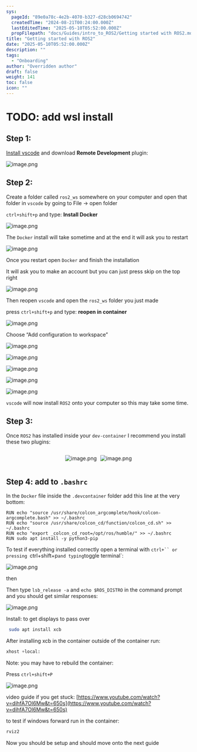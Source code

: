 ```yaml
---
sys:
  pageId: "89e0a78c-4e2b-4070-b327-d28cb0694742"
  createdTime: "2024-08-21T00:24:00.000Z"
  lastEditedTime: "2025-05-10T05:52:00.000Z"
  propFilepath: "docs/Guides/intro_to_ROS2/Getting started with ROS2.md"
title: "Getting started with ROS2"
date: "2025-05-10T05:52:00.000Z"
description: ""
tags:
  - "Onboarding"
author: "Overridden author"
draft: false
weight: 141
toc: false
icon: ""
---
```


# TODO: add wsl install

## Step 1:

[Install vscode](https://code.visualstudio.com/download) and download **Remote Development** plugin:

![image.png](https://prod-files-secure.s3.us-west-2.amazonaws.com/d518164a-d88e-44d1-a4ee-3adb3bd8bce0/efb52993-1881-4a40-b95e-6f020334f022/image.png?X-Amz-Algorithm=AWS4-HMAC-SHA256&X-Amz-Content-Sha256=UNSIGNED-PAYLOAD&X-Amz-Credential=ASIAZI2LB466TAT5VQ2U%2F20250626%2Fus-west-2%2Fs3%2Faws4_request&X-Amz-Date=20250626T150918Z&X-Amz-Expires=3600&X-Amz-Security-Token=IQoJb3JpZ2luX2VjEGYaCXVzLXdlc3QtMiJHMEUCIQD0tReyPikP0DB1cvOZSZ47UtZR3Pw5GPdn7UkntF%2FF8gIgNUt42VwsSjxkLSaKYVDh9oOF%2FAco2gY42BEeh4vGRjkq%2FwMIXxAAGgw2Mzc0MjMxODM4MDUiDH2zwSQceekVKIB9GyrcA%2Bs2wfclBVkxXgR1AOOcTm%2F7T%2FiSIU9RjOZBa0bkfX5O9maczaNlLk1CcK4ysqcBcF5gJWieiHIr8CiXlSbP2MfeRKXc7tIILWF8Rn3woRmkILizz3zFIcf8%2BaJeM%2BgjLqOffUvlvIrOWcfh810nhc9VUWqTTt%2FKEMM5JoafzACHxMET0gzdSxSfsYyrqtsu%2FrVfQJH7lO8j%2Bah1CQMq5%2FXON7AwdbI4CIn%2BhJB%2Bvf5cZUp5c3tJbYzkh8tnv6%2BkaR%2FkeZ1sI1ljYjd8EGVa94rJ1H525fYDJUcLW8voBdg0dkvYdEXNbAsBGYM0UbcWOPaTZVWfpORiU2zc%2FSvuSaYdXjWCdw65HXk8I8qkkyrLKXuucwNtc1%2BOcMWdFUQ%2FlfNj0EitRXRkiw1ns6DkYuY%2Bu3YcysVqPxcQNpqIiue2d4kuBXt3lMq6pBDtxhR9HocAkaDgdExCJM97OKerAwVcoQS%2Bm463LkPVcL3882aOE4PRWr5zRsJ6Eyyg0BkIJzEtYt7KhlbvZozWTuFyDMgu%2FeNhadSlFW%2FNmha2lBx%2BOm1pWf4jC5qg7qOWBkZrqLBGBk7p5jmiA8NhLUGJjwomNyY%2FXKlwKVFkvZi2TBn0Zc%2BlpLx2g5QwPSxcMLOe9cIGOqUBmgGYx4ncCpFh5sXpCt4QA6L3UHLw4ZnBEoCnyofKJFHKihDrAjjgRc5IRNHtrXelGu5CwFlIO2vVuCT9OlD0%2B0tGUX2yywvUFnt71AwGwUXvRT%2BxLKxExZP32hU57go00L0BtLJKqSZaTk9bd9VI%2BmQX6DriZ9rJmEZWynJ5K48H%2BoAv69qfdyEkaQ%2FOlHLjAPHy9YxsLIw%2FwslpT7XrLAxZMZhu&X-Amz-Signature=7aace193cadfceb2ddf192194b19f53c35a09e81afd6a19953fc621ab2d0eba6&X-Amz-SignedHeaders=host&x-amz-checksum-mode=ENABLED&x-id=GetObject)

## Step 2:

Create a folder called `ros2_ws` somewhere on your computer and open that folder in `vscode` by going to File → open folder 

`ctrl+shift+p` and type: **Install Docker**

![image.png](https://prod-files-secure.s3.us-west-2.amazonaws.com/d518164a-d88e-44d1-a4ee-3adb3bd8bce0/2269dc0e-1cd5-47ff-bceb-c04ad9b2eab0/image.png?X-Amz-Algorithm=AWS4-HMAC-SHA256&X-Amz-Content-Sha256=UNSIGNED-PAYLOAD&X-Amz-Credential=ASIAZI2LB466TAT5VQ2U%2F20250626%2Fus-west-2%2Fs3%2Faws4_request&X-Amz-Date=20250626T150918Z&X-Amz-Expires=3600&X-Amz-Security-Token=IQoJb3JpZ2luX2VjEGYaCXVzLXdlc3QtMiJHMEUCIQD0tReyPikP0DB1cvOZSZ47UtZR3Pw5GPdn7UkntF%2FF8gIgNUt42VwsSjxkLSaKYVDh9oOF%2FAco2gY42BEeh4vGRjkq%2FwMIXxAAGgw2Mzc0MjMxODM4MDUiDH2zwSQceekVKIB9GyrcA%2Bs2wfclBVkxXgR1AOOcTm%2F7T%2FiSIU9RjOZBa0bkfX5O9maczaNlLk1CcK4ysqcBcF5gJWieiHIr8CiXlSbP2MfeRKXc7tIILWF8Rn3woRmkILizz3zFIcf8%2BaJeM%2BgjLqOffUvlvIrOWcfh810nhc9VUWqTTt%2FKEMM5JoafzACHxMET0gzdSxSfsYyrqtsu%2FrVfQJH7lO8j%2Bah1CQMq5%2FXON7AwdbI4CIn%2BhJB%2Bvf5cZUp5c3tJbYzkh8tnv6%2BkaR%2FkeZ1sI1ljYjd8EGVa94rJ1H525fYDJUcLW8voBdg0dkvYdEXNbAsBGYM0UbcWOPaTZVWfpORiU2zc%2FSvuSaYdXjWCdw65HXk8I8qkkyrLKXuucwNtc1%2BOcMWdFUQ%2FlfNj0EitRXRkiw1ns6DkYuY%2Bu3YcysVqPxcQNpqIiue2d4kuBXt3lMq6pBDtxhR9HocAkaDgdExCJM97OKerAwVcoQS%2Bm463LkPVcL3882aOE4PRWr5zRsJ6Eyyg0BkIJzEtYt7KhlbvZozWTuFyDMgu%2FeNhadSlFW%2FNmha2lBx%2BOm1pWf4jC5qg7qOWBkZrqLBGBk7p5jmiA8NhLUGJjwomNyY%2FXKlwKVFkvZi2TBn0Zc%2BlpLx2g5QwPSxcMLOe9cIGOqUBmgGYx4ncCpFh5sXpCt4QA6L3UHLw4ZnBEoCnyofKJFHKihDrAjjgRc5IRNHtrXelGu5CwFlIO2vVuCT9OlD0%2B0tGUX2yywvUFnt71AwGwUXvRT%2BxLKxExZP32hU57go00L0BtLJKqSZaTk9bd9VI%2BmQX6DriZ9rJmEZWynJ5K48H%2BoAv69qfdyEkaQ%2FOlHLjAPHy9YxsLIw%2FwslpT7XrLAxZMZhu&X-Amz-Signature=6ffff46965868f9e82b151b333b1d122012a976a089cbb7343a7513e7fbe3a04&X-Amz-SignedHeaders=host&x-amz-checksum-mode=ENABLED&x-id=GetObject)

The `Docker` install will take sometime and at the end it will ask you to restart

![image.png](https://prod-files-secure.s3.us-west-2.amazonaws.com/d518164a-d88e-44d1-a4ee-3adb3bd8bce0/ed233f78-be33-4b1f-b89c-9c346c0e961e/image.png?X-Amz-Algorithm=AWS4-HMAC-SHA256&X-Amz-Content-Sha256=UNSIGNED-PAYLOAD&X-Amz-Credential=ASIAZI2LB466TAT5VQ2U%2F20250626%2Fus-west-2%2Fs3%2Faws4_request&X-Amz-Date=20250626T150918Z&X-Amz-Expires=3600&X-Amz-Security-Token=IQoJb3JpZ2luX2VjEGYaCXVzLXdlc3QtMiJHMEUCIQD0tReyPikP0DB1cvOZSZ47UtZR3Pw5GPdn7UkntF%2FF8gIgNUt42VwsSjxkLSaKYVDh9oOF%2FAco2gY42BEeh4vGRjkq%2FwMIXxAAGgw2Mzc0MjMxODM4MDUiDH2zwSQceekVKIB9GyrcA%2Bs2wfclBVkxXgR1AOOcTm%2F7T%2FiSIU9RjOZBa0bkfX5O9maczaNlLk1CcK4ysqcBcF5gJWieiHIr8CiXlSbP2MfeRKXc7tIILWF8Rn3woRmkILizz3zFIcf8%2BaJeM%2BgjLqOffUvlvIrOWcfh810nhc9VUWqTTt%2FKEMM5JoafzACHxMET0gzdSxSfsYyrqtsu%2FrVfQJH7lO8j%2Bah1CQMq5%2FXON7AwdbI4CIn%2BhJB%2Bvf5cZUp5c3tJbYzkh8tnv6%2BkaR%2FkeZ1sI1ljYjd8EGVa94rJ1H525fYDJUcLW8voBdg0dkvYdEXNbAsBGYM0UbcWOPaTZVWfpORiU2zc%2FSvuSaYdXjWCdw65HXk8I8qkkyrLKXuucwNtc1%2BOcMWdFUQ%2FlfNj0EitRXRkiw1ns6DkYuY%2Bu3YcysVqPxcQNpqIiue2d4kuBXt3lMq6pBDtxhR9HocAkaDgdExCJM97OKerAwVcoQS%2Bm463LkPVcL3882aOE4PRWr5zRsJ6Eyyg0BkIJzEtYt7KhlbvZozWTuFyDMgu%2FeNhadSlFW%2FNmha2lBx%2BOm1pWf4jC5qg7qOWBkZrqLBGBk7p5jmiA8NhLUGJjwomNyY%2FXKlwKVFkvZi2TBn0Zc%2BlpLx2g5QwPSxcMLOe9cIGOqUBmgGYx4ncCpFh5sXpCt4QA6L3UHLw4ZnBEoCnyofKJFHKihDrAjjgRc5IRNHtrXelGu5CwFlIO2vVuCT9OlD0%2B0tGUX2yywvUFnt71AwGwUXvRT%2BxLKxExZP32hU57go00L0BtLJKqSZaTk9bd9VI%2BmQX6DriZ9rJmEZWynJ5K48H%2BoAv69qfdyEkaQ%2FOlHLjAPHy9YxsLIw%2FwslpT7XrLAxZMZhu&X-Amz-Signature=214d6b0f66cb19c9e9a9bc731d5f5f65f0934eb5070983dbefd86cfb5bd4fb47&X-Amz-SignedHeaders=host&x-amz-checksum-mode=ENABLED&x-id=GetObject)

Once you restart open `Docker` and finish the installation

It will ask you to make an account but you can just press skip on the top right

![image.png](https://prod-files-secure.s3.us-west-2.amazonaws.com/d518164a-d88e-44d1-a4ee-3adb3bd8bce0/21010ad9-1659-4fd9-9f59-9932a09b2a3d/image.png?X-Amz-Algorithm=AWS4-HMAC-SHA256&X-Amz-Content-Sha256=UNSIGNED-PAYLOAD&X-Amz-Credential=ASIAZI2LB466TAT5VQ2U%2F20250626%2Fus-west-2%2Fs3%2Faws4_request&X-Amz-Date=20250626T150918Z&X-Amz-Expires=3600&X-Amz-Security-Token=IQoJb3JpZ2luX2VjEGYaCXVzLXdlc3QtMiJHMEUCIQD0tReyPikP0DB1cvOZSZ47UtZR3Pw5GPdn7UkntF%2FF8gIgNUt42VwsSjxkLSaKYVDh9oOF%2FAco2gY42BEeh4vGRjkq%2FwMIXxAAGgw2Mzc0MjMxODM4MDUiDH2zwSQceekVKIB9GyrcA%2Bs2wfclBVkxXgR1AOOcTm%2F7T%2FiSIU9RjOZBa0bkfX5O9maczaNlLk1CcK4ysqcBcF5gJWieiHIr8CiXlSbP2MfeRKXc7tIILWF8Rn3woRmkILizz3zFIcf8%2BaJeM%2BgjLqOffUvlvIrOWcfh810nhc9VUWqTTt%2FKEMM5JoafzACHxMET0gzdSxSfsYyrqtsu%2FrVfQJH7lO8j%2Bah1CQMq5%2FXON7AwdbI4CIn%2BhJB%2Bvf5cZUp5c3tJbYzkh8tnv6%2BkaR%2FkeZ1sI1ljYjd8EGVa94rJ1H525fYDJUcLW8voBdg0dkvYdEXNbAsBGYM0UbcWOPaTZVWfpORiU2zc%2FSvuSaYdXjWCdw65HXk8I8qkkyrLKXuucwNtc1%2BOcMWdFUQ%2FlfNj0EitRXRkiw1ns6DkYuY%2Bu3YcysVqPxcQNpqIiue2d4kuBXt3lMq6pBDtxhR9HocAkaDgdExCJM97OKerAwVcoQS%2Bm463LkPVcL3882aOE4PRWr5zRsJ6Eyyg0BkIJzEtYt7KhlbvZozWTuFyDMgu%2FeNhadSlFW%2FNmha2lBx%2BOm1pWf4jC5qg7qOWBkZrqLBGBk7p5jmiA8NhLUGJjwomNyY%2FXKlwKVFkvZi2TBn0Zc%2BlpLx2g5QwPSxcMLOe9cIGOqUBmgGYx4ncCpFh5sXpCt4QA6L3UHLw4ZnBEoCnyofKJFHKihDrAjjgRc5IRNHtrXelGu5CwFlIO2vVuCT9OlD0%2B0tGUX2yywvUFnt71AwGwUXvRT%2BxLKxExZP32hU57go00L0BtLJKqSZaTk9bd9VI%2BmQX6DriZ9rJmEZWynJ5K48H%2BoAv69qfdyEkaQ%2FOlHLjAPHy9YxsLIw%2FwslpT7XrLAxZMZhu&X-Amz-Signature=cb0244623c86c0046ce19b06c41e4752f21f2144434f2cefb4f091bc3d2bca7b&X-Amz-SignedHeaders=host&x-amz-checksum-mode=ENABLED&x-id=GetObject)

Then reopen `vscode` and open the `ros2_ws` folder you just made

press `ctrl+shift+p` and type: **reopen in container**

![image.png](https://prod-files-secure.s3.us-west-2.amazonaws.com/d518164a-d88e-44d1-a4ee-3adb3bd8bce0/4e93b8c2-41ad-488c-8095-c74205196118/image.png?X-Amz-Algorithm=AWS4-HMAC-SHA256&X-Amz-Content-Sha256=UNSIGNED-PAYLOAD&X-Amz-Credential=ASIAZI2LB466TAT5VQ2U%2F20250626%2Fus-west-2%2Fs3%2Faws4_request&X-Amz-Date=20250626T150918Z&X-Amz-Expires=3600&X-Amz-Security-Token=IQoJb3JpZ2luX2VjEGYaCXVzLXdlc3QtMiJHMEUCIQD0tReyPikP0DB1cvOZSZ47UtZR3Pw5GPdn7UkntF%2FF8gIgNUt42VwsSjxkLSaKYVDh9oOF%2FAco2gY42BEeh4vGRjkq%2FwMIXxAAGgw2Mzc0MjMxODM4MDUiDH2zwSQceekVKIB9GyrcA%2Bs2wfclBVkxXgR1AOOcTm%2F7T%2FiSIU9RjOZBa0bkfX5O9maczaNlLk1CcK4ysqcBcF5gJWieiHIr8CiXlSbP2MfeRKXc7tIILWF8Rn3woRmkILizz3zFIcf8%2BaJeM%2BgjLqOffUvlvIrOWcfh810nhc9VUWqTTt%2FKEMM5JoafzACHxMET0gzdSxSfsYyrqtsu%2FrVfQJH7lO8j%2Bah1CQMq5%2FXON7AwdbI4CIn%2BhJB%2Bvf5cZUp5c3tJbYzkh8tnv6%2BkaR%2FkeZ1sI1ljYjd8EGVa94rJ1H525fYDJUcLW8voBdg0dkvYdEXNbAsBGYM0UbcWOPaTZVWfpORiU2zc%2FSvuSaYdXjWCdw65HXk8I8qkkyrLKXuucwNtc1%2BOcMWdFUQ%2FlfNj0EitRXRkiw1ns6DkYuY%2Bu3YcysVqPxcQNpqIiue2d4kuBXt3lMq6pBDtxhR9HocAkaDgdExCJM97OKerAwVcoQS%2Bm463LkPVcL3882aOE4PRWr5zRsJ6Eyyg0BkIJzEtYt7KhlbvZozWTuFyDMgu%2FeNhadSlFW%2FNmha2lBx%2BOm1pWf4jC5qg7qOWBkZrqLBGBk7p5jmiA8NhLUGJjwomNyY%2FXKlwKVFkvZi2TBn0Zc%2BlpLx2g5QwPSxcMLOe9cIGOqUBmgGYx4ncCpFh5sXpCt4QA6L3UHLw4ZnBEoCnyofKJFHKihDrAjjgRc5IRNHtrXelGu5CwFlIO2vVuCT9OlD0%2B0tGUX2yywvUFnt71AwGwUXvRT%2BxLKxExZP32hU57go00L0BtLJKqSZaTk9bd9VI%2BmQX6DriZ9rJmEZWynJ5K48H%2BoAv69qfdyEkaQ%2FOlHLjAPHy9YxsLIw%2FwslpT7XrLAxZMZhu&X-Amz-Signature=bf80027f1b3d5f51ee469b99369a1511c3465f849b6917bf55ffd5eb84cab48b&X-Amz-SignedHeaders=host&x-amz-checksum-mode=ENABLED&x-id=GetObject)

Choose “Add configuration to workspace”

![image.png](https://prod-files-secure.s3.us-west-2.amazonaws.com/d518164a-d88e-44d1-a4ee-3adb3bd8bce0/9560b282-5060-4989-ba37-97e7b2c22476/image.png?X-Amz-Algorithm=AWS4-HMAC-SHA256&X-Amz-Content-Sha256=UNSIGNED-PAYLOAD&X-Amz-Credential=ASIAZI2LB466TAT5VQ2U%2F20250626%2Fus-west-2%2Fs3%2Faws4_request&X-Amz-Date=20250626T150918Z&X-Amz-Expires=3600&X-Amz-Security-Token=IQoJb3JpZ2luX2VjEGYaCXVzLXdlc3QtMiJHMEUCIQD0tReyPikP0DB1cvOZSZ47UtZR3Pw5GPdn7UkntF%2FF8gIgNUt42VwsSjxkLSaKYVDh9oOF%2FAco2gY42BEeh4vGRjkq%2FwMIXxAAGgw2Mzc0MjMxODM4MDUiDH2zwSQceekVKIB9GyrcA%2Bs2wfclBVkxXgR1AOOcTm%2F7T%2FiSIU9RjOZBa0bkfX5O9maczaNlLk1CcK4ysqcBcF5gJWieiHIr8CiXlSbP2MfeRKXc7tIILWF8Rn3woRmkILizz3zFIcf8%2BaJeM%2BgjLqOffUvlvIrOWcfh810nhc9VUWqTTt%2FKEMM5JoafzACHxMET0gzdSxSfsYyrqtsu%2FrVfQJH7lO8j%2Bah1CQMq5%2FXON7AwdbI4CIn%2BhJB%2Bvf5cZUp5c3tJbYzkh8tnv6%2BkaR%2FkeZ1sI1ljYjd8EGVa94rJ1H525fYDJUcLW8voBdg0dkvYdEXNbAsBGYM0UbcWOPaTZVWfpORiU2zc%2FSvuSaYdXjWCdw65HXk8I8qkkyrLKXuucwNtc1%2BOcMWdFUQ%2FlfNj0EitRXRkiw1ns6DkYuY%2Bu3YcysVqPxcQNpqIiue2d4kuBXt3lMq6pBDtxhR9HocAkaDgdExCJM97OKerAwVcoQS%2Bm463LkPVcL3882aOE4PRWr5zRsJ6Eyyg0BkIJzEtYt7KhlbvZozWTuFyDMgu%2FeNhadSlFW%2FNmha2lBx%2BOm1pWf4jC5qg7qOWBkZrqLBGBk7p5jmiA8NhLUGJjwomNyY%2FXKlwKVFkvZi2TBn0Zc%2BlpLx2g5QwPSxcMLOe9cIGOqUBmgGYx4ncCpFh5sXpCt4QA6L3UHLw4ZnBEoCnyofKJFHKihDrAjjgRc5IRNHtrXelGu5CwFlIO2vVuCT9OlD0%2B0tGUX2yywvUFnt71AwGwUXvRT%2BxLKxExZP32hU57go00L0BtLJKqSZaTk9bd9VI%2BmQX6DriZ9rJmEZWynJ5K48H%2BoAv69qfdyEkaQ%2FOlHLjAPHy9YxsLIw%2FwslpT7XrLAxZMZhu&X-Amz-Signature=a8a16e029eb2d05b826d874a152423a4c18b83c89a24b5111bdff187aad8a744&X-Amz-SignedHeaders=host&x-amz-checksum-mode=ENABLED&x-id=GetObject)

![image.png](https://prod-files-secure.s3.us-west-2.amazonaws.com/d518164a-d88e-44d1-a4ee-3adb3bd8bce0/2ee63f81-886b-48e8-a553-dc6e5eac99e4/image.png?X-Amz-Algorithm=AWS4-HMAC-SHA256&X-Amz-Content-Sha256=UNSIGNED-PAYLOAD&X-Amz-Credential=ASIAZI2LB466TAT5VQ2U%2F20250626%2Fus-west-2%2Fs3%2Faws4_request&X-Amz-Date=20250626T150918Z&X-Amz-Expires=3600&X-Amz-Security-Token=IQoJb3JpZ2luX2VjEGYaCXVzLXdlc3QtMiJHMEUCIQD0tReyPikP0DB1cvOZSZ47UtZR3Pw5GPdn7UkntF%2FF8gIgNUt42VwsSjxkLSaKYVDh9oOF%2FAco2gY42BEeh4vGRjkq%2FwMIXxAAGgw2Mzc0MjMxODM4MDUiDH2zwSQceekVKIB9GyrcA%2Bs2wfclBVkxXgR1AOOcTm%2F7T%2FiSIU9RjOZBa0bkfX5O9maczaNlLk1CcK4ysqcBcF5gJWieiHIr8CiXlSbP2MfeRKXc7tIILWF8Rn3woRmkILizz3zFIcf8%2BaJeM%2BgjLqOffUvlvIrOWcfh810nhc9VUWqTTt%2FKEMM5JoafzACHxMET0gzdSxSfsYyrqtsu%2FrVfQJH7lO8j%2Bah1CQMq5%2FXON7AwdbI4CIn%2BhJB%2Bvf5cZUp5c3tJbYzkh8tnv6%2BkaR%2FkeZ1sI1ljYjd8EGVa94rJ1H525fYDJUcLW8voBdg0dkvYdEXNbAsBGYM0UbcWOPaTZVWfpORiU2zc%2FSvuSaYdXjWCdw65HXk8I8qkkyrLKXuucwNtc1%2BOcMWdFUQ%2FlfNj0EitRXRkiw1ns6DkYuY%2Bu3YcysVqPxcQNpqIiue2d4kuBXt3lMq6pBDtxhR9HocAkaDgdExCJM97OKerAwVcoQS%2Bm463LkPVcL3882aOE4PRWr5zRsJ6Eyyg0BkIJzEtYt7KhlbvZozWTuFyDMgu%2FeNhadSlFW%2FNmha2lBx%2BOm1pWf4jC5qg7qOWBkZrqLBGBk7p5jmiA8NhLUGJjwomNyY%2FXKlwKVFkvZi2TBn0Zc%2BlpLx2g5QwPSxcMLOe9cIGOqUBmgGYx4ncCpFh5sXpCt4QA6L3UHLw4ZnBEoCnyofKJFHKihDrAjjgRc5IRNHtrXelGu5CwFlIO2vVuCT9OlD0%2B0tGUX2yywvUFnt71AwGwUXvRT%2BxLKxExZP32hU57go00L0BtLJKqSZaTk9bd9VI%2BmQX6DriZ9rJmEZWynJ5K48H%2BoAv69qfdyEkaQ%2FOlHLjAPHy9YxsLIw%2FwslpT7XrLAxZMZhu&X-Amz-Signature=e14e14372ea52f6f08b95bbc75e8c58481887cc2e6441695e360dc2777c1e3ad&X-Amz-SignedHeaders=host&x-amz-checksum-mode=ENABLED&x-id=GetObject)

![image.png](https://prod-files-secure.s3.us-west-2.amazonaws.com/d518164a-d88e-44d1-a4ee-3adb3bd8bce0/ae1580b2-b048-407e-aed9-b584224a7a04/image.png?X-Amz-Algorithm=AWS4-HMAC-SHA256&X-Amz-Content-Sha256=UNSIGNED-PAYLOAD&X-Amz-Credential=ASIAZI2LB466TAT5VQ2U%2F20250626%2Fus-west-2%2Fs3%2Faws4_request&X-Amz-Date=20250626T150918Z&X-Amz-Expires=3600&X-Amz-Security-Token=IQoJb3JpZ2luX2VjEGYaCXVzLXdlc3QtMiJHMEUCIQD0tReyPikP0DB1cvOZSZ47UtZR3Pw5GPdn7UkntF%2FF8gIgNUt42VwsSjxkLSaKYVDh9oOF%2FAco2gY42BEeh4vGRjkq%2FwMIXxAAGgw2Mzc0MjMxODM4MDUiDH2zwSQceekVKIB9GyrcA%2Bs2wfclBVkxXgR1AOOcTm%2F7T%2FiSIU9RjOZBa0bkfX5O9maczaNlLk1CcK4ysqcBcF5gJWieiHIr8CiXlSbP2MfeRKXc7tIILWF8Rn3woRmkILizz3zFIcf8%2BaJeM%2BgjLqOffUvlvIrOWcfh810nhc9VUWqTTt%2FKEMM5JoafzACHxMET0gzdSxSfsYyrqtsu%2FrVfQJH7lO8j%2Bah1CQMq5%2FXON7AwdbI4CIn%2BhJB%2Bvf5cZUp5c3tJbYzkh8tnv6%2BkaR%2FkeZ1sI1ljYjd8EGVa94rJ1H525fYDJUcLW8voBdg0dkvYdEXNbAsBGYM0UbcWOPaTZVWfpORiU2zc%2FSvuSaYdXjWCdw65HXk8I8qkkyrLKXuucwNtc1%2BOcMWdFUQ%2FlfNj0EitRXRkiw1ns6DkYuY%2Bu3YcysVqPxcQNpqIiue2d4kuBXt3lMq6pBDtxhR9HocAkaDgdExCJM97OKerAwVcoQS%2Bm463LkPVcL3882aOE4PRWr5zRsJ6Eyyg0BkIJzEtYt7KhlbvZozWTuFyDMgu%2FeNhadSlFW%2FNmha2lBx%2BOm1pWf4jC5qg7qOWBkZrqLBGBk7p5jmiA8NhLUGJjwomNyY%2FXKlwKVFkvZi2TBn0Zc%2BlpLx2g5QwPSxcMLOe9cIGOqUBmgGYx4ncCpFh5sXpCt4QA6L3UHLw4ZnBEoCnyofKJFHKihDrAjjgRc5IRNHtrXelGu5CwFlIO2vVuCT9OlD0%2B0tGUX2yywvUFnt71AwGwUXvRT%2BxLKxExZP32hU57go00L0BtLJKqSZaTk9bd9VI%2BmQX6DriZ9rJmEZWynJ5K48H%2BoAv69qfdyEkaQ%2FOlHLjAPHy9YxsLIw%2FwslpT7XrLAxZMZhu&X-Amz-Signature=eb313a03142482cf66c7a3f801c7e4fd44699c9f18382cecc08214348f7d1f8e&X-Amz-SignedHeaders=host&x-amz-checksum-mode=ENABLED&x-id=GetObject)

![image.png](https://prod-files-secure.s3.us-west-2.amazonaws.com/d518164a-d88e-44d1-a4ee-3adb3bd8bce0/53255b28-f75e-430f-b9e3-c0ac8577e42b/image.png?X-Amz-Algorithm=AWS4-HMAC-SHA256&X-Amz-Content-Sha256=UNSIGNED-PAYLOAD&X-Amz-Credential=ASIAZI2LB466TAT5VQ2U%2F20250626%2Fus-west-2%2Fs3%2Faws4_request&X-Amz-Date=20250626T150918Z&X-Amz-Expires=3600&X-Amz-Security-Token=IQoJb3JpZ2luX2VjEGYaCXVzLXdlc3QtMiJHMEUCIQD0tReyPikP0DB1cvOZSZ47UtZR3Pw5GPdn7UkntF%2FF8gIgNUt42VwsSjxkLSaKYVDh9oOF%2FAco2gY42BEeh4vGRjkq%2FwMIXxAAGgw2Mzc0MjMxODM4MDUiDH2zwSQceekVKIB9GyrcA%2Bs2wfclBVkxXgR1AOOcTm%2F7T%2FiSIU9RjOZBa0bkfX5O9maczaNlLk1CcK4ysqcBcF5gJWieiHIr8CiXlSbP2MfeRKXc7tIILWF8Rn3woRmkILizz3zFIcf8%2BaJeM%2BgjLqOffUvlvIrOWcfh810nhc9VUWqTTt%2FKEMM5JoafzACHxMET0gzdSxSfsYyrqtsu%2FrVfQJH7lO8j%2Bah1CQMq5%2FXON7AwdbI4CIn%2BhJB%2Bvf5cZUp5c3tJbYzkh8tnv6%2BkaR%2FkeZ1sI1ljYjd8EGVa94rJ1H525fYDJUcLW8voBdg0dkvYdEXNbAsBGYM0UbcWOPaTZVWfpORiU2zc%2FSvuSaYdXjWCdw65HXk8I8qkkyrLKXuucwNtc1%2BOcMWdFUQ%2FlfNj0EitRXRkiw1ns6DkYuY%2Bu3YcysVqPxcQNpqIiue2d4kuBXt3lMq6pBDtxhR9HocAkaDgdExCJM97OKerAwVcoQS%2Bm463LkPVcL3882aOE4PRWr5zRsJ6Eyyg0BkIJzEtYt7KhlbvZozWTuFyDMgu%2FeNhadSlFW%2FNmha2lBx%2BOm1pWf4jC5qg7qOWBkZrqLBGBk7p5jmiA8NhLUGJjwomNyY%2FXKlwKVFkvZi2TBn0Zc%2BlpLx2g5QwPSxcMLOe9cIGOqUBmgGYx4ncCpFh5sXpCt4QA6L3UHLw4ZnBEoCnyofKJFHKihDrAjjgRc5IRNHtrXelGu5CwFlIO2vVuCT9OlD0%2B0tGUX2yywvUFnt71AwGwUXvRT%2BxLKxExZP32hU57go00L0BtLJKqSZaTk9bd9VI%2BmQX6DriZ9rJmEZWynJ5K48H%2BoAv69qfdyEkaQ%2FOlHLjAPHy9YxsLIw%2FwslpT7XrLAxZMZhu&X-Amz-Signature=5bbfc10ae9b8df41e021ad5cc9b6d2359b6eaad9ddb1ea2bd8ae357771444528&X-Amz-SignedHeaders=host&x-amz-checksum-mode=ENABLED&x-id=GetObject)

![image.png](https://prod-files-secure.s3.us-west-2.amazonaws.com/d518164a-d88e-44d1-a4ee-3adb3bd8bce0/7c562767-5af9-4ffb-97d1-327bcdf4ee00/image.png?X-Amz-Algorithm=AWS4-HMAC-SHA256&X-Amz-Content-Sha256=UNSIGNED-PAYLOAD&X-Amz-Credential=ASIAZI2LB466TAT5VQ2U%2F20250626%2Fus-west-2%2Fs3%2Faws4_request&X-Amz-Date=20250626T150918Z&X-Amz-Expires=3600&X-Amz-Security-Token=IQoJb3JpZ2luX2VjEGYaCXVzLXdlc3QtMiJHMEUCIQD0tReyPikP0DB1cvOZSZ47UtZR3Pw5GPdn7UkntF%2FF8gIgNUt42VwsSjxkLSaKYVDh9oOF%2FAco2gY42BEeh4vGRjkq%2FwMIXxAAGgw2Mzc0MjMxODM4MDUiDH2zwSQceekVKIB9GyrcA%2Bs2wfclBVkxXgR1AOOcTm%2F7T%2FiSIU9RjOZBa0bkfX5O9maczaNlLk1CcK4ysqcBcF5gJWieiHIr8CiXlSbP2MfeRKXc7tIILWF8Rn3woRmkILizz3zFIcf8%2BaJeM%2BgjLqOffUvlvIrOWcfh810nhc9VUWqTTt%2FKEMM5JoafzACHxMET0gzdSxSfsYyrqtsu%2FrVfQJH7lO8j%2Bah1CQMq5%2FXON7AwdbI4CIn%2BhJB%2Bvf5cZUp5c3tJbYzkh8tnv6%2BkaR%2FkeZ1sI1ljYjd8EGVa94rJ1H525fYDJUcLW8voBdg0dkvYdEXNbAsBGYM0UbcWOPaTZVWfpORiU2zc%2FSvuSaYdXjWCdw65HXk8I8qkkyrLKXuucwNtc1%2BOcMWdFUQ%2FlfNj0EitRXRkiw1ns6DkYuY%2Bu3YcysVqPxcQNpqIiue2d4kuBXt3lMq6pBDtxhR9HocAkaDgdExCJM97OKerAwVcoQS%2Bm463LkPVcL3882aOE4PRWr5zRsJ6Eyyg0BkIJzEtYt7KhlbvZozWTuFyDMgu%2FeNhadSlFW%2FNmha2lBx%2BOm1pWf4jC5qg7qOWBkZrqLBGBk7p5jmiA8NhLUGJjwomNyY%2FXKlwKVFkvZi2TBn0Zc%2BlpLx2g5QwPSxcMLOe9cIGOqUBmgGYx4ncCpFh5sXpCt4QA6L3UHLw4ZnBEoCnyofKJFHKihDrAjjgRc5IRNHtrXelGu5CwFlIO2vVuCT9OlD0%2B0tGUX2yywvUFnt71AwGwUXvRT%2BxLKxExZP32hU57go00L0BtLJKqSZaTk9bd9VI%2BmQX6DriZ9rJmEZWynJ5K48H%2BoAv69qfdyEkaQ%2FOlHLjAPHy9YxsLIw%2FwslpT7XrLAxZMZhu&X-Amz-Signature=6b3e91a8291e9824466b2126694e34ca3173e5098cfdf1d1c65a9de3bfc8cb63&X-Amz-SignedHeaders=host&x-amz-checksum-mode=ENABLED&x-id=GetObject)

`vscode` will now install `ROS2` onto your computer so this may take some time.

## Step 3:

Once `ROS2` has installed inside your `dev-container` I recommend you install these two plugins:

<div style="display: flex;flex-direction: row; column-gap:10px; max-width: 630px;justify-content: center;">
<div>

![image.png](https://prod-files-secure.s3.us-west-2.amazonaws.com/d518164a-d88e-44d1-a4ee-3adb3bd8bce0/3fc3d550-5a54-4ba1-ba6b-faa01cdb7369/image.png?X-Amz-Algorithm=AWS4-HMAC-SHA256&X-Amz-Content-Sha256=UNSIGNED-PAYLOAD&X-Amz-Credential=ASIAZI2LB4667TAZVK2R%2F20250626%2Fus-west-2%2Fs3%2Faws4_request&X-Amz-Date=20250626T150920Z&X-Amz-Expires=3600&X-Amz-Security-Token=IQoJb3JpZ2luX2VjEGYaCXVzLXdlc3QtMiJHMEUCIAfnO9Ra3kn16V6BvEP8YW6OaHgnGaakMEDmGtDE6JTgAiEA0no3QTz20JyIRRsZnMFa9e3zGrnN%2Bhd4w5iMrGWXfXwq%2FwMIXxAAGgw2Mzc0MjMxODM4MDUiDMr%2FpzLYu4GoVIhLfircA3ZUgStMia6Zyt2ERwbqf%2FGLQaDIRAy1d%2BLDhtHgnTVnSYIm0qupY9oD8DRchycUF5FFRv6tC%2FPQxPx69jpq8%2F%2FqrvEoWv%2BDDGYDqHD2bh%2Bj2C5KE081wQXjOsEpDRBnvnISiE7nxlAlDfa1IbK0SjWcAWH2hR6sLjT%2BUL4GMKxhTjICtPQKYoDRbxs31piPiggL7HHXtrkkY8Lmgqaa5SfgWw5wzrecote9RXptN7%2BUubfYUE1%2BWCDKdOOYaVGJsQr1h4Zwsfdnzc%2Bnn%2Fgl1c9KjB%2Foqoq%2BmykGcraKY4%2BpqxPpVH8fNqSGBpllj5YV4jeT%2FLEoH5dwqhME%2BbWrvN7b0hOD8h4SlelcFlQaEarUr6E6FsdKFtvUyyLpdBluh6Vp%2FCcwUy9iWNjR27tYHY1STkhpRNAhD4q5lqHFgL4j9SH%2BbwVLzBo6dUQNwieborXImLnsoNyWEki39DY7tNMy9oOyB6cRrpqErHfCU5Kp4flIt7uIUggr9XkkjZHTH%2Bv63kQkPgAjzHc4L3ODunPeW27SHKVCuF4rytRhpUqGFTzMFgXkpglXgcCaXbpyiEO7DFQQ0V0Z7UNP0Zcc7sNg2iEuJ7fO1dCH3bFXzFFFxFGrbANuQkKITQFIMOmc9cIGOqUBwlGkO79slIlPt8KC1AfpPz9IlyJ1EzjS5mrJl7Bu7AgVl6IoYokt7lHVP7%2Bq1ELGRu6mQ0M9UHyAdKLkcX%2FUxhL9J7T%2FVftj10H9VmU8YRM%2FGHK%2Bw3ly2%2FKmr%2FotJF7YjJJh0gZH%2BkiTlfbYgL%2FJ2MLe%2FuUJdO4Qkll1HlBFQiSQLb4HdxWNIk3LUwsVgOluiPmUkznXr1sWn94L2kIQzqVjK4yC&X-Amz-Signature=0f66576507ab96ad99f72ff395ec33331f9e6e86d54b35c8f809fca60f051f6c&X-Amz-SignedHeaders=host&x-amz-checksum-mode=ENABLED&x-id=GetObject)

</div>
<div>

![image.png](https://prod-files-secure.s3.us-west-2.amazonaws.com/d518164a-d88e-44d1-a4ee-3adb3bd8bce0/d994cc66-13c2-4093-a5a3-f84cf4601a82/image.png?X-Amz-Algorithm=AWS4-HMAC-SHA256&X-Amz-Content-Sha256=UNSIGNED-PAYLOAD&X-Amz-Credential=ASIAZI2LB466SPG3TMHA%2F20250626%2Fus-west-2%2Fs3%2Faws4_request&X-Amz-Date=20250626T150922Z&X-Amz-Expires=3600&X-Amz-Security-Token=IQoJb3JpZ2luX2VjEGYaCXVzLXdlc3QtMiJIMEYCIQD3leNcEPtZQWVHEQT44D37WaK0NvazBNJxna3O9KQsfQIhAKof1l5kGnlctoxvZ4din3vUzgjni4TF99WWn1kYn29%2FKv8DCF8QABoMNjM3NDIzMTgzODA1IgwNkdnyMumBMbXbO54q3APLzfdOSAQBzomqsDCFYw70stD8Q55FY6%2FzxqXJvCaAN5lRXYXvGs8ZKIXBqqQZ9Y8RE1AhBanEK4RWrnqqXsyCYErZ4DHQvIaTLUQrbZtHGhtaYIVAVbLgQRf6oW%2Fztx%2FswB7fUqxqhoK7Jw5pR%2BaQhKZlxqo9AMNknzGZtRjGXBPUoyKqEiJ6p0IodbZwkubJesc4IIscXicFT1onQaIbYSQqO9%2FRyNUPV9WN0ybiru3qnJ%2BaB0mPQNfQo93LL6a007xj97LPyLux5GM%2BOqBwIXH6MEKWzk3%2BPkz%2Fna1Bb45T%2BUiTB3F3PUdjnhg1PPR4B2B5X2Yl0f4P6QryQ22RcS3zpxEh0yAD%2F03wQd9AMHHSJLLgBK4OEIvGvJPWnwHwqYEVPUY%2BZMWFl08n4uKQWvuFrCUAq9FO4bJH3ah%2Bydr1%2FsrtGW4n83yB03yhL4jmRdAx%2Bf8D1PFdK74VRt1%2BxFtsiKZNCUhcg%2Fzs36PXyRUowW6LnylULjEHa8S5sym4Yz6CYXYtHTMeJ%2BNRuvSg1SguFkgoMdP%2Bpp15g%2BCxmDX9qzuUYPXoDZw%2Fpu%2FoYgnaNWgwzTbkgILB0OCzJaYh69o27HSbJaU%2BTlIWww1wE0L5vUxCa%2BgE52wV1TClnvXCBjqkAXrlE8i%2FHzhS5fu5DVYFMwO%2B%2FFAiJC8NsOGrmjDURWpX3PfGz9GOHOOHBg8VlUD6N9RpkGpTXaFZhv15EPhuGGBvtNzH28f1W2RkD0y8F9xDzjckhB22x8j3qnKVWfX2VtOpjRbkhgvdV%2F37ePMsfZIzCvfyTtAPoOcJJkjwa1SlXohH%2F%2BrjkgAxwDXkowslnKaWPgs2DEFr%2BfPvP%2BuC4xD3ESnN&X-Amz-Signature=f2681526a745df5867efe3f83b56e4f8cd3913cb17d9faf7fb2c1be320596801&X-Amz-SignedHeaders=host&x-amz-checksum-mode=ENABLED&x-id=GetObject)

</div>
</div>

## Step 4: add to `.bashrc`

In the `Docker` file inside the `.devcontainer` folder add this line at the very bottom: 

```docker
RUN echo "source /usr/share/colcon_argcomplete/hook/colcon-argcomplete.bash" >> ~/.bashrc
RUN echo "source /usr/share/colcon_cd/function/colcon_cd.sh" >> ~/.bashrc
RUN echo "export _colcon_cd_root=/opt/ros/humble/" >> ~/.bashrc
RUN sudo apt install -y python3-pip 
```

To test if everything installed correctly open a terminal with `ctrl+`` or pressing `ctrl+shift+p` and typing `toggle terminal`:

![image.png](https://prod-files-secure.s3.us-west-2.amazonaws.com/d518164a-d88e-44d1-a4ee-3adb3bd8bce0/6a4943d8-b04e-4c02-9a58-775f3384d1a5/image.png?X-Amz-Algorithm=AWS4-HMAC-SHA256&X-Amz-Content-Sha256=UNSIGNED-PAYLOAD&X-Amz-Credential=ASIAZI2LB466TAT5VQ2U%2F20250626%2Fus-west-2%2Fs3%2Faws4_request&X-Amz-Date=20250626T150918Z&X-Amz-Expires=3600&X-Amz-Security-Token=IQoJb3JpZ2luX2VjEGYaCXVzLXdlc3QtMiJHMEUCIQD0tReyPikP0DB1cvOZSZ47UtZR3Pw5GPdn7UkntF%2FF8gIgNUt42VwsSjxkLSaKYVDh9oOF%2FAco2gY42BEeh4vGRjkq%2FwMIXxAAGgw2Mzc0MjMxODM4MDUiDH2zwSQceekVKIB9GyrcA%2Bs2wfclBVkxXgR1AOOcTm%2F7T%2FiSIU9RjOZBa0bkfX5O9maczaNlLk1CcK4ysqcBcF5gJWieiHIr8CiXlSbP2MfeRKXc7tIILWF8Rn3woRmkILizz3zFIcf8%2BaJeM%2BgjLqOffUvlvIrOWcfh810nhc9VUWqTTt%2FKEMM5JoafzACHxMET0gzdSxSfsYyrqtsu%2FrVfQJH7lO8j%2Bah1CQMq5%2FXON7AwdbI4CIn%2BhJB%2Bvf5cZUp5c3tJbYzkh8tnv6%2BkaR%2FkeZ1sI1ljYjd8EGVa94rJ1H525fYDJUcLW8voBdg0dkvYdEXNbAsBGYM0UbcWOPaTZVWfpORiU2zc%2FSvuSaYdXjWCdw65HXk8I8qkkyrLKXuucwNtc1%2BOcMWdFUQ%2FlfNj0EitRXRkiw1ns6DkYuY%2Bu3YcysVqPxcQNpqIiue2d4kuBXt3lMq6pBDtxhR9HocAkaDgdExCJM97OKerAwVcoQS%2Bm463LkPVcL3882aOE4PRWr5zRsJ6Eyyg0BkIJzEtYt7KhlbvZozWTuFyDMgu%2FeNhadSlFW%2FNmha2lBx%2BOm1pWf4jC5qg7qOWBkZrqLBGBk7p5jmiA8NhLUGJjwomNyY%2FXKlwKVFkvZi2TBn0Zc%2BlpLx2g5QwPSxcMLOe9cIGOqUBmgGYx4ncCpFh5sXpCt4QA6L3UHLw4ZnBEoCnyofKJFHKihDrAjjgRc5IRNHtrXelGu5CwFlIO2vVuCT9OlD0%2B0tGUX2yywvUFnt71AwGwUXvRT%2BxLKxExZP32hU57go00L0BtLJKqSZaTk9bd9VI%2BmQX6DriZ9rJmEZWynJ5K48H%2BoAv69qfdyEkaQ%2FOlHLjAPHy9YxsLIw%2FwslpT7XrLAxZMZhu&X-Amz-Signature=e23990ed7a27e9ca7696191cc5a631f1a23dcb7f99c3193f18404aa6cf185674&X-Amz-SignedHeaders=host&x-amz-checksum-mode=ENABLED&x-id=GetObject)

then 

Then type `lsb_release -a` and `echo $ROS_DISTRO` in the command prompt and you should get similar responses:

![image.png](https://prod-files-secure.s3.us-west-2.amazonaws.com/d518164a-d88e-44d1-a4ee-3adb3bd8bce0/3e635dec-a805-4e85-8b9e-d000e5b71a4e/image.png?X-Amz-Algorithm=AWS4-HMAC-SHA256&X-Amz-Content-Sha256=UNSIGNED-PAYLOAD&X-Amz-Credential=ASIAZI2LB466TAT5VQ2U%2F20250626%2Fus-west-2%2Fs3%2Faws4_request&X-Amz-Date=20250626T150918Z&X-Amz-Expires=3600&X-Amz-Security-Token=IQoJb3JpZ2luX2VjEGYaCXVzLXdlc3QtMiJHMEUCIQD0tReyPikP0DB1cvOZSZ47UtZR3Pw5GPdn7UkntF%2FF8gIgNUt42VwsSjxkLSaKYVDh9oOF%2FAco2gY42BEeh4vGRjkq%2FwMIXxAAGgw2Mzc0MjMxODM4MDUiDH2zwSQceekVKIB9GyrcA%2Bs2wfclBVkxXgR1AOOcTm%2F7T%2FiSIU9RjOZBa0bkfX5O9maczaNlLk1CcK4ysqcBcF5gJWieiHIr8CiXlSbP2MfeRKXc7tIILWF8Rn3woRmkILizz3zFIcf8%2BaJeM%2BgjLqOffUvlvIrOWcfh810nhc9VUWqTTt%2FKEMM5JoafzACHxMET0gzdSxSfsYyrqtsu%2FrVfQJH7lO8j%2Bah1CQMq5%2FXON7AwdbI4CIn%2BhJB%2Bvf5cZUp5c3tJbYzkh8tnv6%2BkaR%2FkeZ1sI1ljYjd8EGVa94rJ1H525fYDJUcLW8voBdg0dkvYdEXNbAsBGYM0UbcWOPaTZVWfpORiU2zc%2FSvuSaYdXjWCdw65HXk8I8qkkyrLKXuucwNtc1%2BOcMWdFUQ%2FlfNj0EitRXRkiw1ns6DkYuY%2Bu3YcysVqPxcQNpqIiue2d4kuBXt3lMq6pBDtxhR9HocAkaDgdExCJM97OKerAwVcoQS%2Bm463LkPVcL3882aOE4PRWr5zRsJ6Eyyg0BkIJzEtYt7KhlbvZozWTuFyDMgu%2FeNhadSlFW%2FNmha2lBx%2BOm1pWf4jC5qg7qOWBkZrqLBGBk7p5jmiA8NhLUGJjwomNyY%2FXKlwKVFkvZi2TBn0Zc%2BlpLx2g5QwPSxcMLOe9cIGOqUBmgGYx4ncCpFh5sXpCt4QA6L3UHLw4ZnBEoCnyofKJFHKihDrAjjgRc5IRNHtrXelGu5CwFlIO2vVuCT9OlD0%2B0tGUX2yywvUFnt71AwGwUXvRT%2BxLKxExZP32hU57go00L0BtLJKqSZaTk9bd9VI%2BmQX6DriZ9rJmEZWynJ5K48H%2BoAv69qfdyEkaQ%2FOlHLjAPHy9YxsLIw%2FwslpT7XrLAxZMZhu&X-Amz-Signature=813dfead9625ac68e14bebffab31cc6e31b3c40aa3ea7a4dbac5105af26b6aed&X-Amz-SignedHeaders=host&x-amz-checksum-mode=ENABLED&x-id=GetObject)

Install:  to get displays to pass over

```bash
 sudo apt install xcb
```

After installing xcb in the container outside of the container run:

```python
xhost +local:
```

Note: you may have to rebuild the container:

Press `ctrl+shift+P`

![image.png](https://prod-files-secure.s3.us-west-2.amazonaws.com/d518164a-d88e-44d1-a4ee-3adb3bd8bce0/6c2be660-2618-4c38-9c26-53554f7a0b7b/image.png?X-Amz-Algorithm=AWS4-HMAC-SHA256&X-Amz-Content-Sha256=UNSIGNED-PAYLOAD&X-Amz-Credential=ASIAZI2LB466TAT5VQ2U%2F20250626%2Fus-west-2%2Fs3%2Faws4_request&X-Amz-Date=20250626T150918Z&X-Amz-Expires=3600&X-Amz-Security-Token=IQoJb3JpZ2luX2VjEGYaCXVzLXdlc3QtMiJHMEUCIQD0tReyPikP0DB1cvOZSZ47UtZR3Pw5GPdn7UkntF%2FF8gIgNUt42VwsSjxkLSaKYVDh9oOF%2FAco2gY42BEeh4vGRjkq%2FwMIXxAAGgw2Mzc0MjMxODM4MDUiDH2zwSQceekVKIB9GyrcA%2Bs2wfclBVkxXgR1AOOcTm%2F7T%2FiSIU9RjOZBa0bkfX5O9maczaNlLk1CcK4ysqcBcF5gJWieiHIr8CiXlSbP2MfeRKXc7tIILWF8Rn3woRmkILizz3zFIcf8%2BaJeM%2BgjLqOffUvlvIrOWcfh810nhc9VUWqTTt%2FKEMM5JoafzACHxMET0gzdSxSfsYyrqtsu%2FrVfQJH7lO8j%2Bah1CQMq5%2FXON7AwdbI4CIn%2BhJB%2Bvf5cZUp5c3tJbYzkh8tnv6%2BkaR%2FkeZ1sI1ljYjd8EGVa94rJ1H525fYDJUcLW8voBdg0dkvYdEXNbAsBGYM0UbcWOPaTZVWfpORiU2zc%2FSvuSaYdXjWCdw65HXk8I8qkkyrLKXuucwNtc1%2BOcMWdFUQ%2FlfNj0EitRXRkiw1ns6DkYuY%2Bu3YcysVqPxcQNpqIiue2d4kuBXt3lMq6pBDtxhR9HocAkaDgdExCJM97OKerAwVcoQS%2Bm463LkPVcL3882aOE4PRWr5zRsJ6Eyyg0BkIJzEtYt7KhlbvZozWTuFyDMgu%2FeNhadSlFW%2FNmha2lBx%2BOm1pWf4jC5qg7qOWBkZrqLBGBk7p5jmiA8NhLUGJjwomNyY%2FXKlwKVFkvZi2TBn0Zc%2BlpLx2g5QwPSxcMLOe9cIGOqUBmgGYx4ncCpFh5sXpCt4QA6L3UHLw4ZnBEoCnyofKJFHKihDrAjjgRc5IRNHtrXelGu5CwFlIO2vVuCT9OlD0%2B0tGUX2yywvUFnt71AwGwUXvRT%2BxLKxExZP32hU57go00L0BtLJKqSZaTk9bd9VI%2BmQX6DriZ9rJmEZWynJ5K48H%2BoAv69qfdyEkaQ%2FOlHLjAPHy9YxsLIw%2FwslpT7XrLAxZMZhu&X-Amz-Signature=449cd611782a564d6e6389443b758ed3108521e2a9936ea344fd8b054046c18e&X-Amz-SignedHeaders=host&x-amz-checksum-mode=ENABLED&x-id=GetObject)

video guide if you get stuck: [https://www.youtube.com/watch?v=dihfA7Ol6Mw&t=650s](https://www.youtube.com/watch?v=dihfA7Ol6Mw&t=650s)

to test if windows forward run in the container:

```bash
rviz2
```

Now you should be setup and should move onto the next guide 
